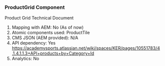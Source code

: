 ### ProductGrid Component

Product Grid Technical Document

1.  Mapping with AEM: No (As of now)
2.  Atomic components used: ProductTile
3.  CMS JSON (AEM provided): N/A
4.  API dependency: Yes https://academysports.atlassian.net/wiki/spaces/KER/pages/10551783/4.1.4.1.1.3+API+products+by+Category+Id
5.  Analytics: No
